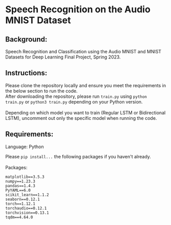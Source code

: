 # Speech Recognition on the Audio MNIST Dataset

## Background:
Speech Recognition and Classification using the Audio MNIST and MNIST Datasets for Deep Learning Final Project, Spring 2023.

## Instructions:
Please clone the repository locally and ensure you meet the requirements in the below section to run the code.<br>
After downloading the repository, please run ```train.py``` using ```python train.py``` or ```python3 train.py``` depending on your Python version.<br><br>
Depending on which model you want to train (Regular LSTM or Bidirectional LSTM), uncomment out only the specific model when running the code.

## Requirements:
Language: Python<br>

Please ```pip install...``` the following packages if you haven't already.<br><br>
Packages:
```
matplotlib==3.5.3
numpy==1.23.3
pandas==1.4.3
PyYAML==6.0
scikit_learn==1.1.2
seaborn==0.12.1
torch==1.12.1
torchaudio==0.12.1
torchvision==0.13.1
tqdm==4.64.0
```
